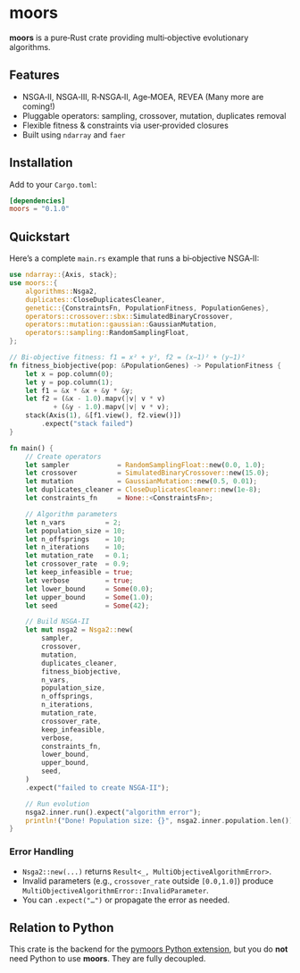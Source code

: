 # moors

**moors** is a pure‑Rust crate providing multi‑objective evolutionary algorithms.

## Features

- NSGA‑II, NSGA‑III, R‑NSGA‑II, Age‑MOEA, REVEA (Many more are coming!)
- Pluggable operators: sampling, crossover, mutation, duplicates removal
- Flexible fitness & constraints via user‑provided closures
- Built using `ndarray` and `faer`

## Installation

Add to your `Cargo.toml`:

```toml
[dependencies]
moors = "0.1.0"
```

## Quickstart

Here’s a complete `main.rs` example that runs a bi‑objective NSGA‑II:

```rust
use ndarray::{Axis, stack};
use moors::{
    algorithms::Nsga2,
    duplicates::CloseDuplicatesCleaner,
    genetic::{ConstraintsFn, PopulationFitness, PopulationGenes},
    operators::crossover::sbx::SimulatedBinaryCrossover,
    operators::mutation::gaussian::GaussianMutation,
    operators::sampling::RandomSamplingFloat,
};

// Bi‑objective fitness: f1 = x² + y², f2 = (x−1)² + (y−1)²
fn fitness_biobjective(pop: &PopulationGenes) -> PopulationFitness {
    let x = pop.column(0);
    let y = pop.column(1);
    let f1 = &x * &x + &y * &y;
    let f2 = (&x - 1.0).mapv(|v| v * v)
           + (&y - 1.0).mapv(|v| v * v);
    stack(Axis(1), &[f1.view(), f2.view()])
        .expect("stack failed")
}

fn main() {
    // Create operators
    let sampler            = RandomSamplingFloat::new(0.0, 1.0);
    let crossover          = SimulatedBinaryCrossover::new(15.0);
    let mutation           = GaussianMutation::new(0.5, 0.01);
    let duplicates_cleaner = CloseDuplicatesCleaner::new(1e-8);
    let constraints_fn     = None::<ConstraintsFn>;

    // Algorithm parameters
    let n_vars          = 2;
    let population_size = 10;
    let n_offsprings    = 10;
    let n_iterations    = 10;
    let mutation_rate   = 0.1;
    let crossover_rate  = 0.9;
    let keep_infeasible = true;
    let verbose         = true;
    let lower_bound     = Some(0.0);
    let upper_bound     = Some(1.0);
    let seed            = Some(42);

    // Build NSGA‑II
    let mut nsga2 = Nsga2::new(
        sampler,
        crossover,
        mutation,
        duplicates_cleaner,
        fitness_biobjective,
        n_vars,
        population_size,
        n_offsprings,
        n_iterations,
        mutation_rate,
        crossover_rate,
        keep_infeasible,
        verbose,
        constraints_fn,
        lower_bound,
        upper_bound,
        seed,
    )
    .expect("failed to create NSGA-II");

    // Run evolution
    nsga2.inner.run().expect("algorithm error");
    println!("Done! Population size: {}", nsga2.inner.population.len());
}
```

### Error Handling

- `Nsga2::new(...)` returns `Result<_, MultiObjectiveAlgorithmError>`.
- Invalid parameters (e.g., `crossover_rate` outside `[0.0,1.0]`) produce
  `MultiObjectiveAlgorithmError::InvalidParameter`.
- You can `.expect("…")` or propagate the error as needed.

## Relation to Python

This crate is the backend for the [pymoors Python extension](https://andresliszt.github.io/pymoors/), but you do **not** need Python to use **moors**. They are fully decoupled.
